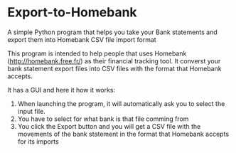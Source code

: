 # Export-to-Homebank
A simple Python program that helps you take your Bank statements and export them into Homebank CSV file import format

This program is intended to help people that uses Homebank (http://homebank.free.fr/) as their financial tracking tool.
It converst your bank statement export files into CSV files with the format that Homebank accepts.

It has a GUI and here it how it works:
1. When launching the program, it will automatically ask you to select the input file.
2. You have to select for what bank is that file comming from
3. You click the Export button and you will get a CSV file with the movements of the bank statement in the format that Homebank accepts for its imports
